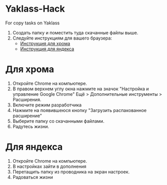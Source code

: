 # Yaklass-Hack
For copy tasks on Yaklass

1. Создать папку и поместить туда скачанные файлы выше.
2. Следуйте инструкциям для вашего браузера:
   + [Инструкция для хрома](#chrome)
   + [Инструкция для яндекса](#yandex)



<a name="chrome"></a>
# Для хрома
1) Откройте Chrome на компьютере.
2) В правом верхнем углу окна нажмите на значок "Настройка и управление Google Chrome" Ещё > Дополнительные инструменты > Расширения.
3) Включите режим разработчика
4) Нажмите на появившеюся кнопку "Загрузить распакованное расширение"
5) Выберите папку со скачанными файлами.
6) Радутесь жизни.

<a name="yandex"></a>
# Для яндекса
1) Откройте Chrome на компьютере.
2) В настройках зайти в дополнения
3) Перетащить папку из проводника на экран настроек.
4) Радоваться жизни
